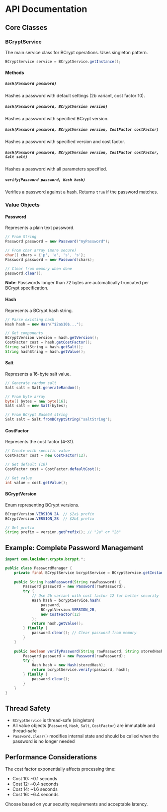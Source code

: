 # API Documentation

## Core Classes

### BCryptService

The main service class for BCrypt operations. Uses singleton pattern.

```java
BCryptService service = BCryptService.getInstance();
```

#### Methods

##### `hash(Password password)`
Hashes a password with default settings (2b variant, cost factor 10).

##### `hash(Password password, BCryptVersion version)`
Hashes a password with specified BCrypt version.

##### `hash(Password password, BCryptVersion version, CostFactor costFactor)`
Hashes a password with specified version and cost factor.

##### `hash(Password password, BCryptVersion version, CostFactor costFactor, Salt salt)`
Hashes a password with all parameters specified.

##### `verify(Password password, Hash hash)`
Verifies a password against a hash. Returns `true` if the password matches.

### Value Objects

#### Password

Represents a plain text password.

```java
// From String
Password password = new Password("myPassword");

// From char array (more secure)
char[] chars = {'p', 'a', 's', 's'};
Password password = new Password(chars);

// Clear from memory when done
password.clear();
```

**Note**: Passwords longer than 72 bytes are automatically truncated per BCrypt specification.

#### Hash

Represents a BCrypt hash string.

```java
// Parse existing hash
Hash hash = new Hash("$2a$10$...");

// Get components
BCryptVersion version = hash.getVersion();
CostFactor cost = hash.getCostFactor();
String saltString = hash.getSalt();
String hashString = hash.getValue();
```

#### Salt

Represents a 16-byte salt value.

```java
// Generate random salt
Salt salt = Salt.generateRandom();

// From byte array
byte[] bytes = new byte[16];
Salt salt = new Salt(bytes);

// From BCrypt Base64 string
Salt salt = Salt.fromBCryptString("saltString");
```

#### CostFactor

Represents the cost factor (4-31).

```java
// Create with specific value
CostFactor cost = new CostFactor(12);

// Get default (10)
CostFactor cost = CostFactor.defaultCost();

// Get value
int value = cost.getValue();
```

#### BCryptVersion

Enum representing BCrypt versions.

```java
BCryptVersion.VERSION_2A  // $2a$ prefix
BCryptVersion.VERSION_2B  // $2b$ prefix

// Get prefix
String prefix = version.getPrefix(); // "2a" or "2b"
```

## Example: Complete Password Management

```java
import com.lucimber.crypto.bcrypt.*;

public class PasswordManager {
    private final BCryptService bcryptService = BCryptService.getInstance();
    
    public String hashPassword(String rawPassword) {
        Password password = new Password(rawPassword);
        try {
            // Use 2b variant with cost factor 12 for better security
            Hash hash = bcryptService.hash(
                password, 
                BCryptVersion.VERSION_2B, 
                new CostFactor(12)
            );
            return hash.getValue();
        } finally {
            password.clear(); // Clear password from memory
        }
    }
    
    public boolean verifyPassword(String rawPassword, String storedHash) {
        Password password = new Password(rawPassword);
        try {
            Hash hash = new Hash(storedHash);
            return bcryptService.verify(password, hash);
        } finally {
            password.clear();
        }
    }
}
```

## Thread Safety

- `BCryptService` is thread-safe (singleton)
- All value objects (`Password`, `Hash`, `Salt`, `CostFactor`) are immutable and thread-safe
- `Password.clear()` modifies internal state and should be called when the password is no longer needed

## Performance Considerations

The cost factor exponentially affects processing time:
- Cost 10: ~0.1 seconds
- Cost 12: ~0.4 seconds  
- Cost 14: ~1.6 seconds
- Cost 16: ~6.4 seconds

Choose based on your security requirements and acceptable latency.